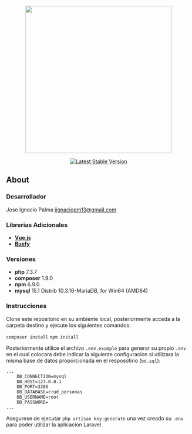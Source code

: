<p align="center"><img src="https://res.cloudinary.com/dtfbvvkyp/image/upload/v1566331377/laravel-logolockup-cmyk-red.svg" width="400"></p>

<p align="center">
<a href="https://packagist.org/packages/laravel/framework"><img src="https://poser.pugx.org/laravel/framework/v/stable.svg" alt="Latest Stable Version"></a>
</p>

## About

### Desarrollador

Jose Ignacio Palma [jignaciopm13@gmail.com](mailto:jignaciopm13@gmail.com)

### Librerias Adicionales

- **[Vue.js](https://vuejs.org/)**
- **[Buefy](https://buefy.org/)**

### Versiones

- **php** 7.3.7
- **composer** 1.9.0
- **npm** 6.9.0
- **mysql**  15.1 Distrib 10.3.16-MariaDB, for Win64 (AMD64)

### Instrucciones

Clone este repositorio en su ambiente local, posteriormente acceda a la carpeta destino y ejecute los siguientes comandos:

```composer install```
```npm install```

Posteriormente utilice el archivo `.env.example` para generar su propio `.env` en el cual colocara debe indicar la siguiente configuracion si utilizara la misma base de datos proporcionada en el resposotirio (`bd.sql`):

```
...
    DB_CONNECTION=mysql
    DB_HOST=127.0.0.1
    DB_PORT=3306
    DB_DATABASE=crud_personas
    DB_USERNAME=root
    DB_PASSWORD=
...
```

Asegurese de ejecutar `php artisan key:generate` una vez creado su `.env` para poder utilizar la aplicacion Laravel
